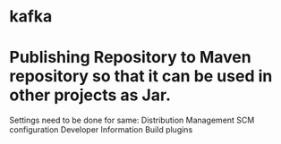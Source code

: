 # kafka
# Publishing Repository to Maven repository so that it can be used in other projects as Jar.
Settings need to be done for same:
Distribution Management
SCM configuration
Developer Information
Build plugins
 
 
